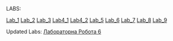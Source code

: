 LABS:

[Lab_1](https://github.com/Leeva13/Study/tree/main/Java/Lab1)
[Lab_2](https://github.com/Leeva13/Study/tree/Lab_2)
[Lab_3](https://github.com/Leeva13/Study/tree/Lab_3)
[Lab4_1](https://github.com/Leeva13/Study/tree/Lab4_1)
[Lab4_2](https://github.com/Leeva13/Study/tree/Lab4_2)
[Lab_5](https://github.com/Leeva13/Study/tree/Lab_5)
[Lab_6](https://github.com/Leeva13/Study/tree/Lab_6)
[Lab_7](https://github.com/Leeva13/Study/tree/Lab_7)
[Lab_8](https://github.com/Leeva13/Study/tree/Lab_8)
[Lab_9](https://github.com/Leeva13/Study/tree/Lab_9)

Updated Labs: 
[Лабораторна Робота 6](https://github.com/Leeva13/Study/tree/Lab_6)
